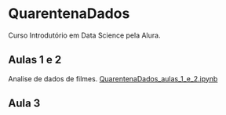 # QuarentenaDados

Curso Introdutório em Data Science pela Alura.

## Aulas 1 e 2

Analise de dados de filmes.
[QuarentenaDados_aulas_1_e_2.ipynb](/QuarentenaDados_aulas_1_e_2.ipynb)

## Aula 3
